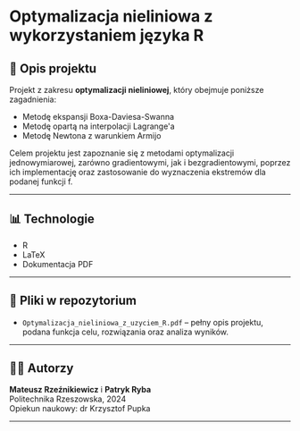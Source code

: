 # Optymalizacja nieliniowa z wykorzystaniem języka R

## 📌 Opis projektu

Projekt z zakresu **optymalizacji nieliniowej**, który obejmuje poniższe zagadnienia:
- Metodę ekspansji Boxa-Daviesa-Swanna
- Metodę opartą na interpolacji Lagrange'a
- Metodę Newtona z warunkiem Armijo


 Celem projektu jest zapoznanie się z metodami optymalizacji jednowymiarowej, zarówno gradientowymi, jak i bezgradientowymi, poprzez ich implementację oraz zastosowanie do wyznaczenia ekstremów dla podanej funkcji f.

---

## 📊 Technologie

- R
- LaTeX
- Dokumentacja PDF

---

## 📁 Pliki w repozytorium

- `Optymalizacja_nieliniowa_z_uzyciem_R.pdf` – pełny opis projektu, podana funkcja celu, rozwiązania oraz analiza wyników.

---

## 👨‍💻 Autorzy

**Mateusz Rzeźnikiewicz** i **Patryk Ryba**  
Politechnika Rzeszowska, 2024  
Opiekun naukowy: dr Krzysztof Pupka

---
